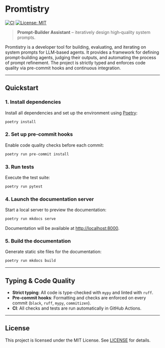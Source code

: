 # Promtistry

[![CI](https://github.com/your-org/promtistry/actions/workflows/ci.yml/badge.svg)](https://github.com/your-org/promtistry/actions/workflows/ci.yml)
[![License: MIT](https://img.shields.io/badge/License-MIT-blue.svg)](LICENSE)

> **Prompt‑Builder Assistant** – iteratively design high‑quality system prompts.

Promtistry is a developer tool for building, evaluating, and iterating on system prompts for LLM-based agents. It provides a framework for defining prompt-building agents, judging their outputs, and automating the process of prompt refinement. The project is strictly typed and enforces code quality via pre-commit hooks and continuous integration.

---

## Quickstart

### 1. Install dependencies

Install all dependencies and set up the environment using [Poetry](https://python-poetry.org/):

```bash
poetry install
```

### 2. Set up pre-commit hooks

Enable code quality checks before each commit:

```bash
poetry run pre-commit install
```

### 3. Run tests

Execute the test suite:

```bash
poetry run pytest
```

### 4. Launch the documentation server

Start a local server to preview the documentation:

```bash
poetry run mkdocs serve
```

Documentation will be available at [http://localhost:8000](http://localhost:8000).

### 5. Build the documentation

Generate static site files for the documentation:

```bash
poetry run mkdocs build
```

---

## Typing & Code Quality

- **Strict typing**: All code is type-checked with `mypy` and linted with `ruff`.
- **Pre-commit hooks**: Formatting and checks are enforced on every commit (`black`, `ruff`, `mypy`, `commitizen`).
- **CI**: All checks and tests are run automatically in GitHub Actions.

---

## License

This project is licensed under the MIT License. See [LICENSE](LICENSE) for details.
